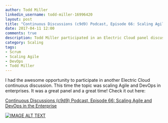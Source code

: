 ```yaml
---
author: Todd Miller
linkedin_username: todd-miller-16996420
layout: post
title: "Continuous Discussions (c9d9) Podcast, Episode 66: Scaling Agile and DevOps in the Enterprise"
date: 2017-04-11 12:00
comments: true
description: Todd Miller participated in an Electric Cloud panel discussion on scaling Agile and DevOps in the Enterprise.
category: Scaling
tags:
- Scrum
- Scaling Agile
- DevOps
- Todd Miller
---
```


I had the awesome opportunity to participate in another Electric Cloud continuous discussion. This time the topic was scaling Agile and DevOps in enterprises. It was a great panel and a great time! Check it out here:

[Continuous Discussions (c9d9) Podcast, Episode 66: Scaling Agile and DevOps in the Enterprise](http://electric-cloud.com/blog/2017/04/continuous-discussions-c9d9-podcast-episode-66-scaling-agile-devops-enterprise/)

[![IMAGE ALT TEXT](http://img.youtube.com/vi/uffUoX-O3g8/3.jpg)](https://youtu.be/uffUoX-O3g8 "Continuous Discussions (c9d9) Podcast, Episode 66: Scaling Agile and DevOps in the Enterprise")
